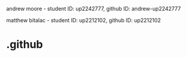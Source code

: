 andrew moore - student ID: up2242777, github ID: andrew-up2242777

matthew bitalac - student ID: up2212102, github ID: up2212102


# .github
